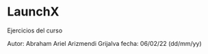 # LaunchX
 Ejercicios del curso

Autor: Abraham Ariel Arizmendi Grijalva
fecha: 06/02/22 (dd/mm/yy)
